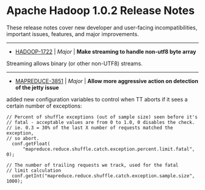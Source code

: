 
<!---
# Licensed to the Apache Software Foundation (ASF) under one
# or more contributor license agreements.  See the NOTICE file
# distributed with this work for additional information
# regarding copyright ownership.  The ASF licenses this file
# to you under the Apache License, Version 2.0 (the
# "License"); you may not use this file except in compliance
# with the License.  You may obtain a copy of the License at
#
#     http://www.apache.org/licenses/LICENSE-2.0
#
# Unless required by applicable law or agreed to in writing, software
# distributed under the License is distributed on an "AS IS" BASIS,
# WITHOUT WARRANTIES OR CONDITIONS OF ANY KIND, either express or implied.
# See the License for the specific language governing permissions and
# limitations under the License.
-->
# Apache Hadoop  1.0.2 Release Notes

These release notes cover new developer and user-facing incompatibilities, important issues, features, and major improvements.


---

* [HADOOP-1722](https://issues.apache.org/jira/browse/HADOOP-1722) | *Major* | **Make streaming to handle non-utf8 byte array**

Streaming allows binary (or other non-UTF8) streams.


---

* [MAPREDUCE-3851](https://issues.apache.org/jira/browse/MAPREDUCE-3851) | *Major* | **Allow more aggressive action on detection of the jetty issue**

added new configuration variables to control when TT aborts if it sees a certain number of exceptions:

    // Percent of shuffle exceptions (out of sample size) seen before it's
    // fatal - acceptable values are from 0 to 1.0, 0 disables the check.
    // ie. 0.3 = 30% of the last X number of requests matched the exception,
    // so abort.
      conf.getFloat(
          "mapreduce.reduce.shuffle.catch.exception.percent.limit.fatal", 0);

    // The number of trailing requests we track, used for the fatal
    // limit calculation
      conf.getInt("mapreduce.reduce.shuffle.catch.exception.sample.size", 1000);



